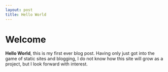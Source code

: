```yaml
---
layout: post
title: Hello World
---
```


# Welcome

**Hello World**, this is my first ever blog post. Having only just got into the game of static sites and blogging, I do not know how this site will grow as a project, but I look forward with interest.
